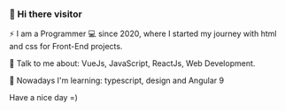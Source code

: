 ### 👋 Hi there visitor

⚡ I am a Programmer 💻 since 2020, where I started my journey with html and css for Front-End projects.

💬 Talk to me about: VueJs, JavaScript, ReactJs, Web Development.

🌱 Nowadays I'm learning: typescript, design and Angular 9
 
Have a nice day =)

<!--
- 🔭 I’m currently working on ...
- 🌱 I’m currently learning ...
- 👯 I’m looking to collaborate on ...
- 🤔 I’m looking for help with ...
- 💬 Ask me about ...
- 📫 How to reach me: ...
- 😄 Pronouns: ...
- ⚡ Fun fact: ...
-->
